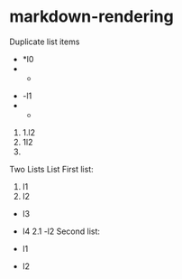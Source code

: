 # markdown-rendering
Duplicate list items
* *l0
* *
- -l1
- -
1. 1.l2
1. 1l2
1.

Two Lists List
First list:
1. l1
2. l2
- l3
* l4
2.1 -l2
Second list:
- l1
* l2
